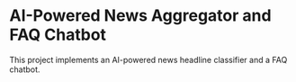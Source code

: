 # AI-Powered News Aggregator and FAQ Chatbot

This project implements an AI-powered news headline classifier and a FAQ chatbot.


